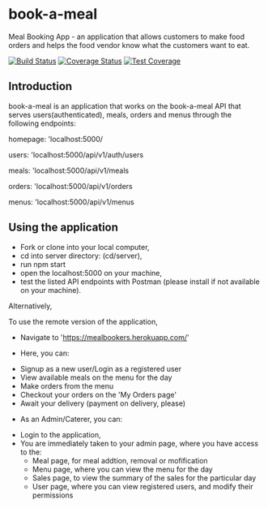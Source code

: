# book-a-meal
Meal Booking App - an application that allows customers to make food orders and helps the food vendor know what the customers want to eat.


[![Build Status](https://travis-ci.org/thevetdoctor/book-a-meal.svg?branch=develop)](https://travis-ci.org/thevetdoctor/book-a-meal)
[![Coverage Status](https://coveralls.io/repos/github/thevetdoctor/book-a-meal/badge.svg?branch=develop)](https://coveralls.io/github/thevetdoctor/book-a-meal?branch=develop)
[![Test Coverage](https://api.codeclimate.com/v1/badges/6e4e2930dafba492d487/test_coverage)](https://codeclimate.com/github/thevetdoctor/book-a-meal/test_coverage)


## Introduction

book-a-meal is an application that works on the book-a-meal API that serves users(authenticated), meals, orders and menus through the following endpoints:

homepage: 'localhost:5000/

users: 'localhost:5000/api/v1/auth/users

meals: 'localhost:5000/api/v1/meals

orders: 'localhost:5000/api/v1/orders

menus: 'localhost:5000/api/v1/menus



## Using the application

+ Fork or clone into your local computer,
+ cd into server directory: (cd/server),
+ run npm start
+ open the localhost:5000 on your machine,
+ test the listed API endpoints with Postman (please install if not available on your machine).

Alternatively,

To use the remote version of the application,

+ Navigate to 'https://mealbookers.herokuapp.com/'

- Here, you can:

+ Signup as a new user/Login as a registered user
+ View available meals on the menu for the day
+ Make orders from the menu
+ Checkout your orders on the 'My Orders page'
+ Await your delivery (payment on delivery, please)

- As an Admin/Caterer, you can:

+ Login to the application,
+ You are immediately taken to your admin page, where you have access to the:
  - Meal page, for meal addtion, removal or mofification
  - Menu page, where you can view the menu for the day
  - Sales page, to view the summary of the sales for the particular day
  - User page, where you can view registered users, and modify their permissions
